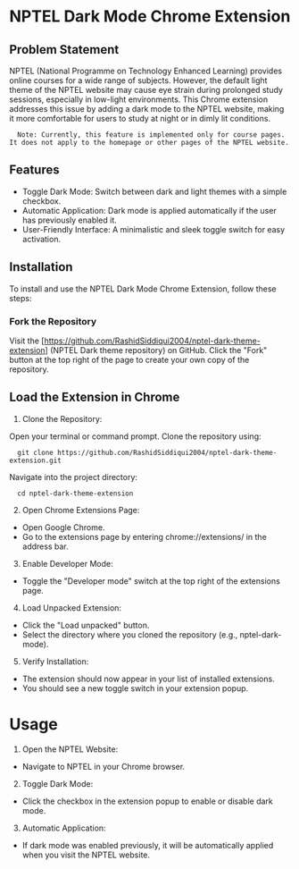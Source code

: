 # NPTEL Dark Mode Chrome Extension

## Problem Statement
NPTEL (National Programme on Technology Enhanced Learning) provides online courses for a wide range of subjects. However, the default light theme of the NPTEL website may cause eye strain during prolonged study sessions, especially in low-light environments. This Chrome extension addresses this issue by adding a dark mode to the NPTEL website, making it more comfortable for users to study at night or in dimly lit conditions.


```
  Note: Currently, this feature is implemented only for course pages. It does not apply to the homepage or other pages of the NPTEL website.
```
## Features
- Toggle Dark Mode: Switch between dark and light themes with a simple checkbox.
- Automatic Application: Dark mode is applied automatically if the user has previously enabled it.
- User-Friendly Interface: A minimalistic and sleek toggle switch for easy activation.

## Installation
To install and use the NPTEL Dark Mode Chrome Extension, follow these steps:

### Fork the Repository
Visit the [https://github.com/RashidSiddiqui2004/nptel-dark-theme-extension] (NPTEL Dark theme repository) on GitHub.
Click the "Fork" button at the top right of the page to create your own copy of the repository.

## Load the Extension in Chrome

1. Clone the Repository:

Open your terminal or command prompt.
Clone the repository using:

```
  git clone https://github.com/RashidSiddiqui2004/nptel-dark-theme-extension.git
```

Navigate into the project directory:

```
  cd nptel-dark-theme-extension
```

2. Open Chrome Extensions Page:

- Open Google Chrome.
- Go to the extensions page by entering chrome://extensions/ in the address bar.

3. Enable Developer Mode:

- Toggle the "Developer mode" switch at the top right of the extensions page.

4. Load Unpacked Extension:

- Click the "Load unpacked" button.
- Select the directory where you cloned the repository (e.g., nptel-dark-mode).

5. Verify Installation:

- The extension should now appear in your list of installed extensions.
- You should see a new toggle switch in your extension popup.


# Usage
 
1. Open the NPTEL Website:
-  Navigate to NPTEL in your Chrome browser.
  
2. Toggle Dark Mode:
  - Click the checkbox in the extension popup to enable or disable dark mode.
   
3. Automatic Application:

 - If dark mode was enabled previously, it will be automatically applied when you visit the NPTEL website.
